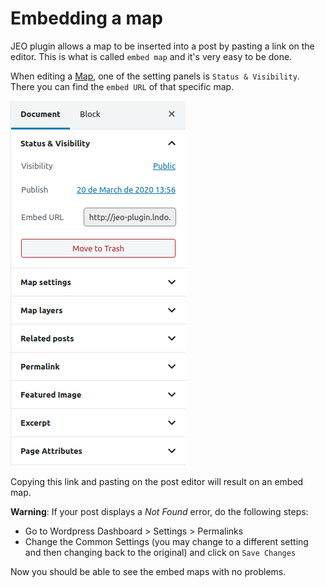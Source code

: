 # Embedding a map

JEO plugin allows a map to be inserted into a post by pasting a link on the editor. This is what is called `embed map` and it's very easy to be done.

When editing a [Map](map-post.md), one of the setting panels is `Status & Visibility`. There you can find the `embed URL` of that specific map.

![Embed URL](img/embed-url.png)

Copying this link and pasting on the post editor will result on an embed map.

**Warning**: If your post displays a *Not Found* error, do the following steps:

- Go to Wordpress Dashboard > Settings > Permalinks
- Change the Common Settings (you may change to a different setting and then changing back to the original) and click on `Save Changes`

Now you should be able to see the embed maps with no problems.
